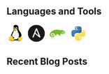 ## Languages and Tools

<div>
    <img src="https://raw.githubusercontent.com/devicons/devicon/master/icons/linux/linux-original.svg" width="40" height="40"/>&nbsp;
    <img src="https://raw.githubusercontent.com/devicons/devicon/master/icons/ansible/ansible-original.svg" title="Ansible" alt="ansible" width="40" height="40"/>&nbsp;
    <img src="https://raw.githubusercontent.com/devicons/devicon/master/icons/opensuse/opensuse-original.svg" width="40" height="40"/>&nbsp;
    <img src="https://raw.githubusercontent.com/devicons/devicon/master/icons/python/python-original.svg" width="40" height="40"/>&nbsp;
</div>

## Recent Blog Posts

<!-- BLOG-POST-LIST:START -->
<!-- BLOG-POST-LIST:END -->
